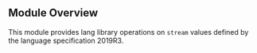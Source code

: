 ## Module Overview

This module provides lang library operations on `stream` values defined by the language specification 2019R3.
